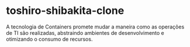 # toshiro-shibakita-clone
A tecnologia de Containers promete mudar a maneira como as operações de TI são realizadas, abstraindo ambientes de desenvolvimento e otimizando o consumo de recursos. 
